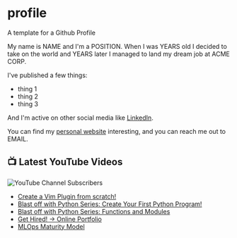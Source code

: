 # profile
A template for a Github Profile

My name is NAME and I'm a POSITION. When I was YEARS old I decided to take on the world and YEARS later I managed to land my dream job at ACME CORP.

I've published a few things:

* thing 1
* thing 2
* thing 3

And I'm active on other social media like [LinkedIn](https://www.linkedin.com/in/NICKNAME).

You can find my [personal website](https://example.com) interesting, and you can reach me out to EMAIL.


## 📺 Latest YouTube Videos

![YouTube Channel Subscribers](https://img.shields.io/youtube/channel/subscribers/UCt56bfntHoZFI60G5NIiTww?label=YouTube%20Subscribers&style=social)

<!-- YOUTUBE-VIDEOS-LIST:START -->
- [Create a Vim Plugin from scratch!](https://www.youtube.com/watch?v=x9633RtLnyA)
- [Blast off with Python Series: Create Your First Python Program!](https://www.youtube.com/watch?v=opuNrvMRNSw)
- [Blast off with Python Series: Functions and Modules](https://www.youtube.com/watch?v=4NMm9frfdQQ)
- [Get Hired! → Online Portfolio](https://www.youtube.com/watch?v=lz6ScLnZpW0)
- [MLOps Maturity Model](https://www.youtube.com/watch?v=0TUct3EvGd8)
<!-- YOUTUBE-VIDEOS-LIST:END -->

